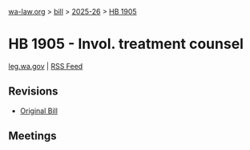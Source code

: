 [wa-law.org](/) > [bill](/bill/) > [2025-26](/bill/2025-26/) > [HB 1905](/bill/2025-26/hb/1905/)

# HB 1905 - Invol. treatment counsel
[leg.wa.gov](https://app.leg.wa.gov/billsummary?BillNumber=1905&Year=2025&Initiative=false) | [RSS Feed](./rss.xml)

## Revisions
* [Original Bill](1/)

## Meetings